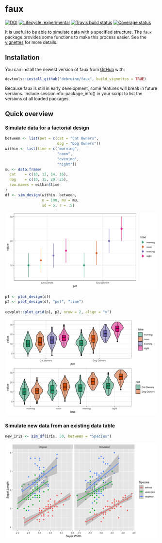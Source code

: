 # faux <img src="reference/figures/logo.png" align="right" alt="" width="120" />
<!-- rmarkdown v1 -->
<!-- README.md is generated from README.Rmd. Please edit that file -->

<!-- badges: start -->
[![DOI](https://zenodo.org/badge/163506566.svg)](https://zenodo.org/badge/latestdoi/163506566)
[![Lifecycle: experimental](https://img.shields.io/badge/lifecycle-experimental-orange.svg)](https://www.tidyverse.org/lifecycle/#experimental)
[![Travis build status](https://travis-ci.org/debruine/faux.svg?branch=master)](https://travis-ci.org/debruine/faux)
[![Coverage status](https://codecov.io/gh/debruine/faux/branch/master/graph/badge.svg)](https://codecov.io/github/debruine/faux?branch=master)
<!-- badges: end -->





It is useful to be able to simulate data with a specified structure. The `faux` package provides some functions to make this process easier. See the [vignettes](articles/) for more details.

## Installation

You can install the newest version of faux from [GitHub](https://github.com/debruine/faux) with:

``` r
devtools::install_github("debruine/faux", build_vignettes = TRUE)
```

Because faux is still in early development, some features will break in future versions. Include sessioninfo::package_info() in your script to list the versions of all loaded packages.

## Quick overview

### Simulate data for a factorial design


```r
between <- list(pet = c(cat = "Cat Owners", 
                        dog = "Dog Owners"))
within <- list(time = c("morning", 
                        "noon", 
                        "evening", 
                        "night"))
mu <- data.frame(
  cat    = c(10, 12, 14, 16),
  dog    = c(10, 15, 20, 25),
  row.names = within$time
)
df <- sim_design(within, between, 
                 n = 100, mu = mu, 
                 sd = 5, r = .5)
```

![Default design plot](figure/plot-sim-design-1.png)



```r
p1 <- plot_design(df)
p2 <- plot_design(df, "pet", "time")

cowplot::plot_grid(p1, p2, nrow = 2, align = "v")
```

![Plot the data with different visualisations.](figure/plot-design-1.png)

### Simulate new data from an existing data table


```r
new_iris <- sim_df(iris, 50, between = "Species") 
```

![Simulated iris dataset](figure/plot-iris-sim-1.png)

